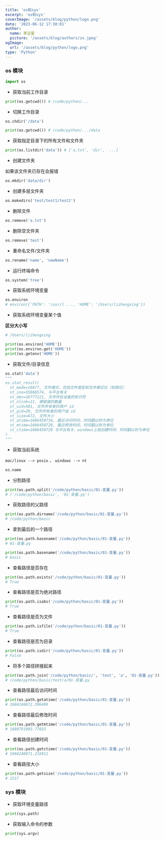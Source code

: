 ```yaml
---
title: 'os和sys'
excerpt: 'os和sys'
coverImage: '/assets/blog/python/logo.png'
date: '2023-06-12 17:30:01'
author:
  name: 李正星
  picture: '/assets/blog/authors/zx.jpeg'
ogImage:
  url: '/assets/blog/python/logo.png'
type: 'Python'
---
```


### os 模块

```python
import os
```

- 获取当前工作目录

```python
print(os.getcwd()) # /code/python/...
```

- 切换工作目录

```python
os.chdir('/data')

print(os.getcwd()) # /code/python/.../data
```

- 获取指定目录下的所有文件和文件夹

```python
print(os.listdir('data')) # ['a.txt', 'dir',  ...]
```

- 创建文件夹

如果该文件夹已存在会报错 

```python
os.mkdir('data/dir')
```

- 创建多层文件夹

```py
os.makedirs('test/test1/test2')
```

- 删除文件

```py
os.remove('a.txt')
```

- 删除空文件夹

```py
os.remove('test')
```

- 重命名文件/文件夹

```python
os.rename('name', 'newName')
```

- 运行终端命令

```python
os.system('tree')
```

- 获取系统环境变量

```python
os.environ
# environ({'PATH': '/usr/l ..., 'HOME': '/Users/lizhengxing'})
```

- 获取系统环境变量某个值

**区分大小写**

```python
# /Users/lizhengxing

print(os.environ['HOME'])
print(os.environ.get('HOME'))
print(os.getenv('HOME'))
```

- 获取文件/目录信息

```python
os.stat('data')
"""
os.stat_result(
  st_mode=16877, 文件模式，包括文件类型和文件模式位（权限位） 
  st_ino=55868574, 与平台有关
  st_dev=16777221, 文件所在设备的标识符
  st_nlink=21, 硬链接的数量
  st_uid=501, 文件所有者的用户 id
  st_gid=20, 文件所有者的用户组 id
  st_size=672, 文件大小
  st_atime=1686450734, 最近访问时间，时间戳以秒为单位
  st_mtime=1686450720, 最近修改时间，时间戳以秒为单位
  st_ctime=1686450720 与平台有关，windows上指创建时间，时间戳以秒为单位
)
"""
```

- 获取当前系统

`mac/linux --> posix` 、 `windows --> nt` 

```python
os.name
```

- 分割路径

```python
print(os.path.split('/code/python/basic/01-变量.py'))
# ('/code/python/basic', '01-变量.py')
```

- 获取路径的父路径

```python
print(os.path.dirname('/code/python/basic/01-变量.py'))
# /code/python/basic
```

- 拿到最后的一个路径

```python
print(os.path.basename('/code/python/basic/01-变量.py')) 
# 01-变量.py

print(os.path.basename('/code/python/basic/01-变量.py')) 
# basic
```

- 查看路径是否存在

```python
print(os.path.exists('/code/python/basic/01-变量.py')) 
# True
```

- 查看路径是否为绝对路径

```python
print(os.path.isabs('/code/python/basic/01-变量.py')) 
# True
```

- 查看路径是否为文件

```python
print(os.path.isfile('/code/python/basic/01-变量.py')) 
# True
```

- 查看路径是否为目录

```python
print(os.path.isdir('/code/python/basic/01-变量.py')) 
# False
```

- 将多个路径拼接起来

```python
print(os.path.join('/code/python/basic/', 'test', 'a', '01-变量.py')) 
# /code/python/basic/test/a/01-变量.py
```

- 查看路径最后访问时间

```python
print(os.path.getatime('/code/python/basic/01-变量.py')) 
# 1684240672.396499
```

- 查看路径最后修改时间

```python
print(os.path.getmtime('/code/python/basic/01-变量.py')) 
# 1680791992.77032
```

- 查看路径创建时间

```python
print(os.path.getctime('/code/python/basic/01-变量.py')) 
# 1684240671.216911
```

- 查看路径大小

```python
print(os.path.getsize('/code/python/basic/01-变量.py')) 
# 1517
```

### sys 模块

- 获取环境变量路径

```python
print(sys.path)
```

- 获取输入命令的参数

```python
print(sys.argv)
```